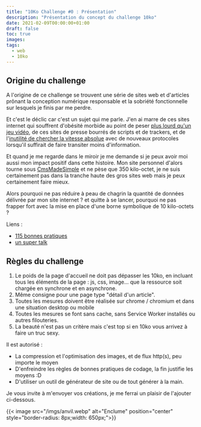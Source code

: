 ```yaml
---
title: "10Ko Challenge #0 : Présentation"
description: "Présentation du concept du challenge 10ko"
date: 2021-02-09T00:00:00+01:00
draft: false
toc: true
images:
tags:
  - web
  - 10ko
---
```


## Origine du challenge

A l'origine de ce challenge se trouvent une série de sites web et d'articles prônant la conception numérique responsable et la sobriété fonctionnelle sur lesquels je finis par me perdre. 

Et c'est le déclic car c'est un sujet qui me parle. J'en ai marre de ces sites internet qui souffrent d'obésité morbide au point de peser [plus lourd qu'un jeu vidéo](https://twitter.com/xbs/status/722461988283105280), de ces sites de presse bourrés de scripts et de trackers, et de l'[inutilité de chercher la vitesse absolue](https://www.greenit.fr/2020/07/13/5g-quels-seront-les-impacts-environnementaux/) avec de nouveaux protocoles lorsqu'il suffirait de faire transiter moins d'information.

Et quand je me regarde dans le miroir je me demande si je peux avoir moi aussi mon impact positif dans cette histoire. Mon site personnel d'alors tourne sous [CmsMadeSimple](https://www.cmsmadesimple.org/) et ne pèse que 350 kilo-octet, je ne suis certainement pas dans la tranche haute des gros sites web mais je peux certainement faire mieux.

Alors pourquoi ne pas réduire à peau de chagrin la quantité de données délivrée par mon site internet ? et quitte à se lancer, pourquoi ne pas frapper fort avec la mise en place d'une borne symbolique de 10 kilo-octets ?

Liens : 
- [115 bonnes pratiques](https://collectif.greenit.fr/ecoconception-web/115-bonnes-pratiques-eco-conception_web.html)
- [un super talk](https://www.youtube.com/watch?v=uyNu7azGr_w)

## Règles du challenge

 1. Le poids de la page d'accueil ne doit pas dépasser les 10ko, en incluant tous les éléments de la page : js, css, image... que la ressource soit chargée en synchrone et en asynchrone.
 2. Même consigne pour une page type "détail d'un article".
 3. Toutes les mesures doivent être réalisée sur chrome / chromium et dans une situation desktop ou mobile
 4. Toutes les mesures se font sans cache, sans Service Worker installés ou autres filouteries.
 3. La beauté n'est pas un critère mais c'est top si en 10ko vous arrivez à faire un truc sexy.

 Il est autorisé : 
 - La compression et l'optimisation des images, et de flux http(s), peu importe le moyen
 - D'enfreindre les règles de bonnes pratiques de codage, la fin justifie les moyens :D
 - D'utiliser un outil de générateur de site ou de tout générer à la main.

 Je vous invite à m'envoyer vos créations, je me ferrai un plaisir de l'ajouter ci-dessous.

{{< image src="/imgs/anvil.webp" alt="Enclume" position="center" style="border-radius: 8px;width: 650px;">}}


